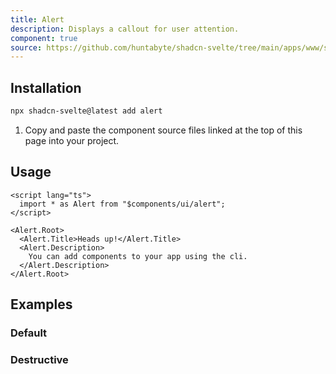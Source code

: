 ```yaml
---
title: Alert
description: Displays a callout for user attention.
component: true
source: https://github.com/huntabyte/shadcn-svelte/tree/main/apps/www/src/lib/registry/default/ui/alert
---
```


<script>
  import { ComponentPreview, ManualInstall } from '$components/feedreader';
</script>

<ComponentPreview name="alert-demo">

<div />

</ComponentPreview>

## Installation

```bash
npx shadcn-svelte@latest add alert
```

<ManualInstall>

1. Copy and paste the component source files linked at the top of this page into your project.

</ManualInstall>

## Usage

```svelte
<script lang="ts">
  import * as Alert from "$components/ui/alert";
</script>

<Alert.Root>
  <Alert.Title>Heads up!</Alert.Title>
  <Alert.Description>
    You can add components to your app using the cli.
  </Alert.Description>
</Alert.Root>
```

## Examples

### Default

<ComponentPreview name="alert-demo">

<div />

</ComponentPreview>

### Destructive

<ComponentPreview name="alert-destructive">

<div />

</ComponentPreview>

